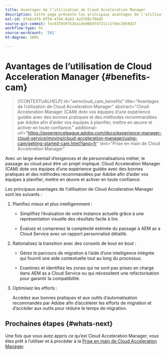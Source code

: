 ```yaml
---
title: Avantages de l’utilisation de Cloud Acceleration Manager
description: Cette page présente les principaux avantages de l’utilisation de Cloud Acceleration Manager.
exl-id: d7a6c4f6-0f50-4f44-8a62-4a5769c76bd5
source-git-commit: fac037b59753ba1de960df47311c1febc2059d27
workflow-type: ht
source-wordcount: '261'
ht-degree: 100%

---
```


# Avantages de l’utilisation de Cloud Acceleration Manager {#benefits-cam}

>[!CONTEXTUALHELP]
>id="aemcloud_cam_benefits"
>title="Avantages de l’utilisation de Cloud Acceleration Manager"
>abstract="Cloud Acceleration Manager (CAM) dote vos équipes d’une expérience guidée avec des bonnes pratiques et des méthodes recommandées par Adobe afin d’aider vos équipes à planifier, mettre en œuvre et activer en toute confiance."
>additional-url="https://experienceleague.adobe.com/docs/experience-manager-cloud-service/moving/cloud-acceleration-manager/using-cam/getting-started-cam.html?lang=fr" text="Prise en main de Cloud Acceleration Manager"

Avec un large éventail d’exigences et de personnalisations métier, le passage au cloud peut être un projet impliqué. Cloud Acceleration Manager (CAM) dote vos équipes d’une expérience guidée avec des bonnes pratiques et des méthodes recommandées par Adobe afin d’aider vos équipes à planifier, mettre en œuvre et activer en toute confiance.

Les principaux avantages de l’utilisation de Cloud Acceleration Manager sont les suivants :

1. Planifiez mieux et plus intelligemment :

   * Simplifiez l’évaluation de votre instance actuelle grâce à une représentation visuelle des résultats facile à lire.

   * Évaluez et comprenez la complexité estimée du passage à AEM as a Cloud Service avec un rapport personnalisé détaillé.

1. Rationalisez la transition avec des conseils de bout en bout :

   * Gérez le parcours de migration à l’aide d’une intelligence intégrée qui fournit une aide contextuelle tout au long du processus.

   * Examinez et identifiez les zones qui ne sont pas prises en charge dans AEM as a Cloud Service ou qui nécessitent une refactorisation pour garantir la compatibilité.

1. Optimisez les efforts :

   Accédez aux bonnes pratiques et aux outils d’automatisation recommandés par Adobe afin d’accélérer les efforts de migration et d’accéder aux outils pour réduire le temps de migration.

## Prochaines étapes {#whats-next}

Une fois que vous avez appris ce qu’est Cloud Acceleration Manager, vous êtes prêt à l’utiliser et à procéder à la [Prise en main de Cloud Acceleration Manager](https://experienceleague.adobe.com/docs/experience-manager-cloud-service/moving/cloud-acceleration-manager/using-cam/getting-started-cam.html?lang=fr).
